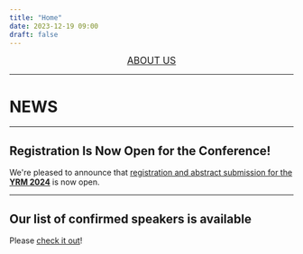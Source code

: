 ```yaml
---
title: "Home"
date: 2023-12-19 09:00
draft: false
---
```


<p align="center">
   <a href="https://lcpq.github.io/yrm2024/about/" style="font-size:larger;">ABOUT US</a>
</p>


---

# NEWS

---


## Registration Is Now Open for the Conference!

We're pleased to announce that [registration and abstract submission for the **YRM 2024**](https://forms.gle/sa95htmbsSZZYxjEA) 
is now open. 

---

## Our list of confirmed speakers is available

Please [check it out](https://lcpq.github.io/yrm2024/speakers/)!


